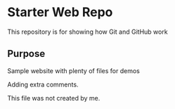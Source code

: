 # Starter Web Repo

This repository is for showing how Git and GitHub work

## Purpose

Sample website with plenty of files for demos

Adding extra comments.

This file was not created by me.